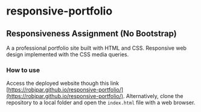 # responsive-portfolio
## Responsiveness Assignment (No Bootstrap)

A a professional portfolio site built with HTML and CSS. Responsive web design implemented with the CSS media queries.

### How to use
Access the deployed website though this link [https://robjpar.github.io/responsive-portfolio/](https://robjpar.github.io/responsive-portfolio/). Alternatively, clone the repository to a local folder and open the `index.html` file with a web browser.
